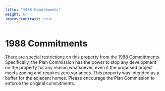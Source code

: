 ```yaml
---
title: "1988 Commitments"
weight: 6
improvecontrast: true
---
```


# 1988 Commitments
There are special restrictions on this property from the [1988 Committments](/1988.pdf). Specifically, the Plan Commission has the power to stop any development on the property for any reason whatsoever, even if the proposed project meets zoning and requires zero variances. This property was intended as a buffer for the adjacent homes. Please encourage the Plan Commission to enforce the original commitments.